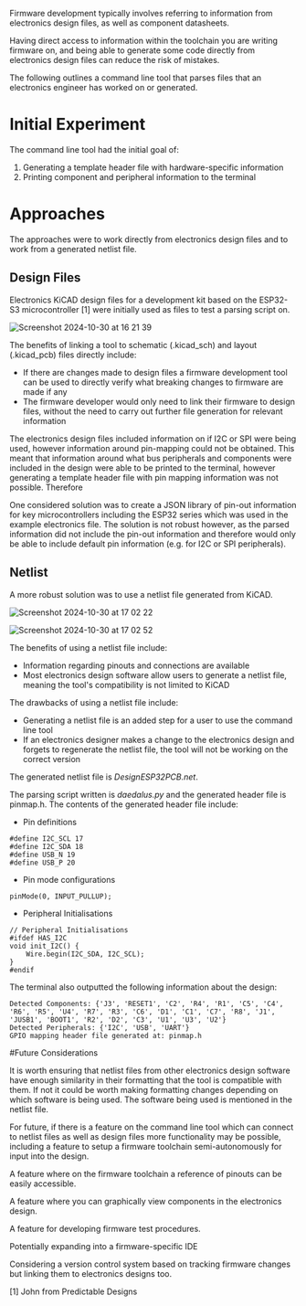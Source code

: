 Firmware development typically involves referring to information from electronics design files, as well as component datasheets.

Having direct access to information within the toolchain you are writing firmware on, and being able to generate some code directly from electronics design files can reduce the risk of mistakes.

The following outlines a command line tool that parses files that an electronics engineer has worked on or generated.

# Initial Experiment

The command line tool had the initial goal of:

1. Generating a template header file with hardware-specific information
2. Printing component and peripheral information to the terminal

# Approaches

The approaches were to work directly from electronics design files and to work from a generated netlist file.

## Design Files

Electronics KiCAD design files for a development kit based on the ESP32-S3 microcontroller [1] were initially used as files to test a parsing script on.

![Screenshot 2024-10-30 at 16 21 39](https://github.com/user-attachments/assets/b8d761ac-4d25-40af-9625-605bff231e76)

The benefits of linking a tool to schematic (.kicad_sch) and layout (.kicad_pcb) files directly include:

- If there are changes made to design files a firmware development tool can be used to directly verify what breaking changes to firmware are made if any
- The firmware developer would only need to link their firmware to design files, without the need to carry out further file generation for relevant information

The electronics design files included information on if I2C or SPI were being used, however information around pin-mapping could not be obtained. This meant that information around what bus peripherals and components were included in the design were able to be printed to the terminal, however generating a template header file with pin mapping information was not possible.
Therefore 

One considered solution was to create a JSON library of pin-out information for key microcontrollers including the ESP32 series which was used in the example electronics file. The solution is not robust however, as the parsed information did not include the pin-out information and therefore would only be able to include default pin information (e.g. for I2C or SPI peripherals).

## Netlist

A more robust solution was to use a netlist file generated from KiCAD.

![Screenshot 2024-10-30 at 17 02 22](https://github.com/user-attachments/assets/64a46fe3-f182-4635-83ca-69e88cd34280)


![Screenshot 2024-10-30 at 17 02 52](https://github.com/user-attachments/assets/38d1d41c-2fcd-42fe-bbf8-1b187af3a42b)


The benefits of using a netlist file include:

- Information regarding pinouts and connections are available
- Most electronics design software allow users to generate a netlist file, meaning the tool's compatibility is not limited to KiCAD

The drawbacks of using a netlist file include:

- Generating a netlist file is an added step for a user to use the command line tool
- If an electronics designer makes a change to the electronics design and forgets to regenerate the netlist file, the tool will not be working on the correct version

The generated netlist file is _DesignESP32PCB.net_.

The parsing script written is _daedalus.py_ and the generated header file is pinmap.h. The contents of the generated header file include:

- Pin definitions
```
#define I2C_SCL 17
#define I2C_SDA 18
#define USB_N 19
#define USB_P 20
```

- Pin mode configurations

`pinMode(0, INPUT_PULLUP);`

- Peripheral Initialisations
```
// Peripheral Initialisations
#ifdef HAS_I2C
void init_I2C() {
    Wire.begin(I2C_SDA, I2C_SCL);
}
#endif
```

The terminal also outputted the following information about the design:
```
Detected Components: {'J3', 'RESET1', 'C2', 'R4', 'R1', 'C5', 'C4', 'R6', 'R5', 'U4', 'R7', 'R3', 'C6', 'D1', 'C1', 'C7', 'R8', 'J1', 'JUSB1', 'BOOT1', 'R2', 'D2', 'C3', 'U1', 'U3', 'U2'}
Detected Peripherals: {'I2C', 'USB', 'UART'}
GPIO mapping header file generated at: pinmap.h
```
#Future Considerations

It is worth ensuring that netlist files from other electronics design software have enough similarity in their formatting that the tool is compatible with them. If not it could be worth making formatting changes depending on which software is being used. The software being used is mentioned in the netlist file.

For future, if there is a feature on the command line tool which can connect to netlist files as well as design files more functionality may be possible, including a feature to setup a firmware toolchain semi-autonomously for input into the design.

A feature where on the firmware toolchain a reference of pinouts can be easily accessible.

A feature where you can graphically view components in the electronics design.

A feature for developing firmware test procedures.

Potentially expanding into a firmware-specific IDE

Considering a version control system based on tracking firmware changes but linking them to electronics designs too.

[1] John from Predictable Designs
